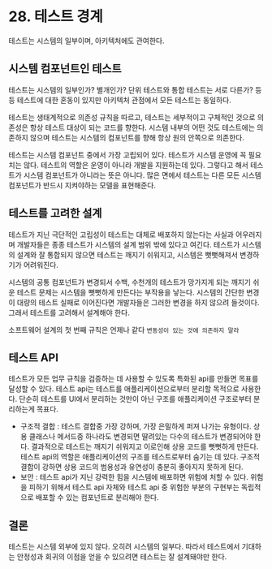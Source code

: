# 28. 테스트 경계
테스트는 시스템의 일부이며, 아키텍처에도 관여한다.

## 시스템 컴포넌트인 테스트
테스트는 시스템의 일부인가? 별개인가? 단위 테스트와 통합 테스트는 서로 다른가? 등등 테스트에 대한 혼동이 있지만 아키텍처 관점에서 모든 테스트는 동일하다.

테스트는 생태계적으로 의존성 규칙을 따르고, 테스트는 세부적이고 구체적인 것으로 의존성은 항상 테스트 대상이 되는 코드를 향한다. 시스템 내부의 어떤 것도 테스트에는 의존하지 않으며 테스트는 시스템의 컴포넌트를 향해 항상 원의 안쪽으로 의존한다.

테스트는 시스템 컴포넌트 중에서 가장 고립되어 있다. 테스트가 시스템 운영에 꼭 필요치는 않다. 테스트의 역할은 운영이 아니라 개발을 지원하는데 있다. 그렇다고 해서 테스트가 시스템 컴포넌트가 아니라는 뜻은 아니다. 많은 면에서 테스트는 다른 모든 시스템 컴포넌트가 반드시 지켜야하는 모델을 표현해준다.

## 테스트를 고려한 설계
테스트가 지닌 극단적인 고립성이 테스트는 대체로 배포하지 않는다는 사실과 어우러지며 개발자들은 종종 테스트가 시스템의 설계 범위 밖에 있다고 여긴다. 테스트가 시스템의 설계와 잘 통합되지 않으면 테스트는 깨지기 쉬워지고, 시스템은 뻣뻣해져서 변경하기가 어려워진다.

시스템의 공통 컴포넌트가 변경되서 수백, 수천개의 테스트가 망가지게 되는 깨지기 쉬운 테스트 문제는 시스템을 뻣뻣하게 만든다는 부작용을 낳는다. 시스템의 간단한 변경이 대량의 테스트 실패로 이어진다면 개발자들은 그러한 변경을 하지 않으려 들것이다. 그래서 테스트를 고려해서 설계해야 한다.

소프트웨어 설계의 첫 번째 규칙은 언제나 같다 `변동성이 있는 것에 의존하지 말라` 

## 테스트 API
테스트가 모든 업무 규칙을 검증하는 데 사용할 수 있도록 특화된 api를 만들면 목표를 달성할 수 있다. 테스트 api는 테스트를 애플리케이션으로부터 분리할 목적으로 사용한다. 단순히 테스트를 UI에서 분리하는 것만이 아닌 구조를 애플리케이션 구조로부터 분리하는게 목표다.
* 구조적 결합 : 테스트 결합중 가장 강하며, 가장 은밀하게 퍼져 나가는 유형이다. 상용 클래스나 메서드중 하나라도 변경되면 딸려있는 다수의 테스트가 변경되어야 한다. 결과적으로 테스트는 깨지기 쉬워지고 이로인해 상용 코드를 뻣뻣하게 만든다. 테스트 api의 역할은 애플리케이션의 구조를 테스트로부터 숨기는 데 있다. 구조적 결합이 강하면 상용 코드의 범용성과 유연성이 충분히 좋아지지 못하게 된다. 
* 보안 : 테스트 api가 지닌 강력한 힘을 시스템에 배포하면 위험에 처할 수 있다. 위험을 피하기 위해서 테스트 api 자체와 테스트 api 중 위험한 부분의 구현부는 독립적으로 배포할 수 있는 컴포넌트로 분리해야 한다.

## 결론
테스트는 시스템 외부에 있지 않다. 오히려 시스템의 일부다. 따라서 테스트에서 기대하는 안정성과 회귀의 이점을 얻을 수 있으려면 테스트는 잘 설계돼야만 한다.
